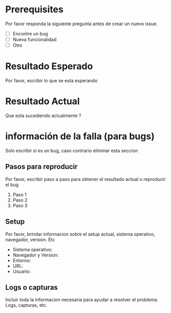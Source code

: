 # Prerequisites

Por favor responda la siguiente pregunta antes de crear un nuevo issue.

- [ ] Encontre un bug
- [ ] Nueva funcionalidad
- [ ] Otro

# Resultado Esperado

Por favor, escribir lo que se esta esperando

# Resultado Actual

Que esta sucediendo actualmente ?

# información de la falla (para bugs)

Solo escribir si es un bug, caso contrario eliminar esta seccion

## Pasos para reproducir

Por favor, escribir paso a paso para obtener el resultado actual o reproducir el bug

1. Paso 1
2. Paso 2
3. Paso 3

## Setup

Por favor, brindar informacion sobre el setup actual, sistema operativo, navegador, version. Etc

* Sistema operativo:
* Navegador y Version:
* Entorno:
* URL:
* Usuario:

## Logs o capturas

Incluir toda la informacion necesaria para ayudar a resolver el problema.
Logs, capturas, etc.
